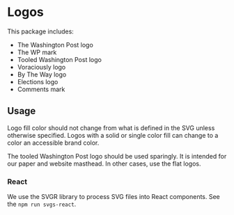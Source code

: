 # Logos

This package includes:
- The Washington Post logo
- The WP mark 
- Tooled Washington Post logo
- Voraciously logo
- By The Way logo
- Elections logo
- Comments mark

## Usage
Logo fill color should not change from what is defined in the SVG unless otherwise specified. Logos with a solid or single color fill can change to a color an accessible brand color.

The tooled Washington Post logo should be used sparingly. It is intended for our paper and website masthead. In other cases, use the flat logos.

### React
We use the SVGR library to process SVG files into React components. See the `npm run svgs-react`.